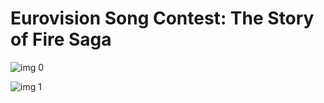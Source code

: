 # Eurovision Song Contest: The Story of Fire Saga

![img 0](https://i.imgur.com/ERrAONZ.jpg)

![img 1](https://i.imgur.com/mnw0Ndz.png)

